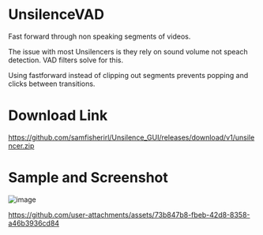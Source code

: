 # UnsilenceVAD

Fast forward through non speaking segments of videos. 

The issue with most Unsilencers is they rely on sound volume not speach detection. VAD filters solve for this. 

Using fastforward instead of clipping out segments prevents popping and clicks between transitions.

# Download Link

https://github.com/samfisherirl/Unsilence_GUI/releases/download/v1/unsilencer.zip

# Sample and Screenshot 

![image](https://github.com/user-attachments/assets/1965b062-661c-4d8a-bba3-058f43eed9d1)


 



https://github.com/user-attachments/assets/73b847b8-fbeb-42d8-8358-a46b3936cd84

